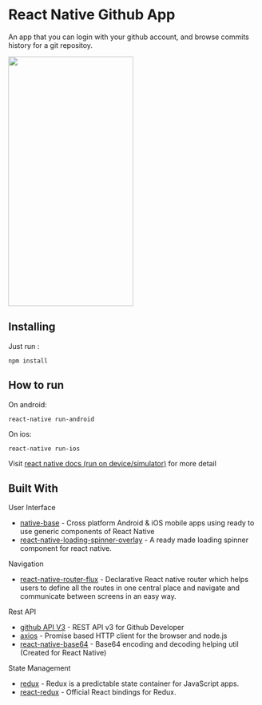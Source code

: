# React Native Github App
An app that you can login with your github account, and browse commits history for a git repositoy.

<img src="https://cdn.jsdelivr.net/gh/bimaaghafara/rn_github_app@master/demo.gif" width="250" height="500" alt="" />


## Installing
Just run :
```
npm install
```

## How to run
On android:
```
react-native run-android
```
On ios:
```
react-native run-ios
```
Visit [react native docs (run on device/simulator)](https://facebook.github.io/react-native/docs/running-on-device) for more detail

## Built With
User Interface
* [native-base](https://github.com/GeekyAnts/NativeBase) - Cross platform Android & iOS mobile apps using ready to use generic components of React Native
* [react-native-loading-spinner-overlay](https://github.com/joinspontaneous/react-native-loading-spinner-overlay) - A ready made loading spinner component for react native.

Navigation
* [react-native-router-flux](https://github.com/aksonov/react-native-router-flux) - Declarative React native router which helps users to define all the routes in one central place and navigate and communicate between screens in an easy way.

Rest API
* [github API V3](https://developer.github.com/v3/) - REST API v3 for Github Developer
* [axios](https://github.com/axios/axios) - Promise based HTTP client for the browser and node.js
* [react-native-base64](https://github.com/eranbo/react-native-base64) - Base64 encoding and decoding helping util (Created for React Native)

State Management
* [redux](https://github.com/reduxjs/redux) - Redux is a predictable state container for JavaScript apps.
* [react-redux](https://github.com/reduxjs/react-redux) - Official React bindings for Redux.
